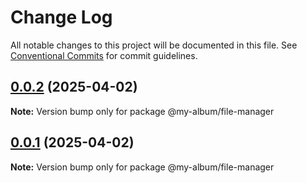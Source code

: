 # Change Log

All notable changes to this project will be documented in this file.
See [Conventional Commits](https://conventionalcommits.org) for commit guidelines.

## [0.0.2](https://github.com/eduardogomesf/my-album/compare/@my-album/file-manager@0.0.1...@my-album/file-manager@0.0.2) (2025-04-02)

**Note:** Version bump only for package @my-album/file-manager





## [0.0.1](https://github.com/eduardogomesf/my-album/compare/@my-album/file-manager@0.0.1...@my-album/file-manager@0.0.1) (2025-04-02)

**Note:** Version bump only for package @my-album/file-manager
